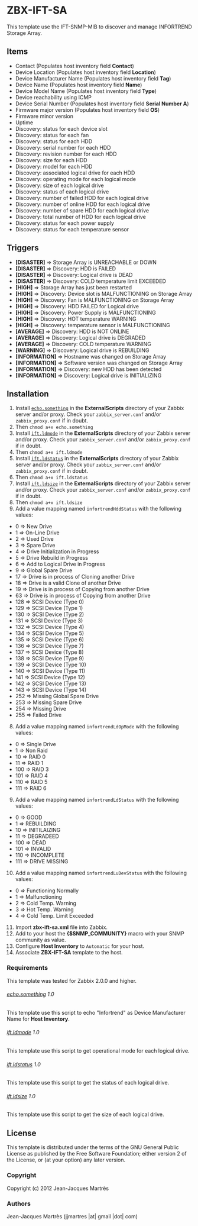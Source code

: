ZBX-IFT-SA
==========

This template use the IFT-SNMP-MIB to discover and manage INFORTREND Storage Array.

Items
-----

  * Contact (Populates host inventory field **Contact**)
  * Device Location (Populates host inventory field **Location**)
  * Device Manufacturer Name (Populates host inventory field **Tag**)
  * Device Name (Populates host inventory field **Name**)
  * Device Model Name (Populates host inventory field **Type**)
  * Device reachability using ICMP
  * Device Serial Number (Populates host inventory field **Serial Number A**)
  * Firmware major version (Populates host inventory field **OS**)
  * Firmware minor version
  * Uptime
  * Discovery: status for each device slot
  * Discovery: status for each fan
  * Discovery: status for each HDD
  * Discovery: serial number for each HDD
  * Discovery: revision number for each HDD
  * Discovery: size for each HDD
  * Discovery: model for each HDD
  * Discovery: associated logical drive for each HDD
  * Discovery: operating mode for each logical mode
  * Discovery: size of each logical drive
  * Discovery: status of each logical drive
  * Discovery: number of failed HDD for each logical drive
  * Discovery: number of online HDD for each logical drive
  * Discovery: number of spare HDD for each logical drive
  * Discovery: total number of HDD for each logical drive
  * Discovery: status for each power supply
  * Discovery: status for each temperature sensor

Triggers
--------

  * **[DISASTER]** => Storage Array is UNREACHABLE or DOWN
  * **[DISASTER]** => Discovery: HDD is FAILED
  * **[DISASTER]** => Discovery: Logical drive is DEAD
  * **[DISASTER]** => Discovery: COLD temperature limit EXCEEDED
  * **[HIGH]** => Storage Array has just been restarted
  * **[HIGH]** => Discovery: Device slot is MALFUNCTIONING on Storage Array
  * **[HIGH]** => Discovery: Fan is MALFUNCTIONING on Storage Array
  * **[HIGH]** => Discovery: HDD FAILED for Logical drive
  * **[HIGH]** => Discovery: Power Supply is MALFUNCTIONING
  * **[HIGH]** => Discovery: HOT temperature WARNING
  * **[HIGH]** => Discovery: temperature sensor is MALFUNCTIONING
  * **[AVERAGE]** => Discovery: HDD is NOT ONLINE
  * **[AVERAGE]** => Discovery: Logical drive is DEGRADED
  * **[AVERAGE]** => Discovery: COLD temperature WARNING
  * **[WARNING]** => Discovery: Logical drive is REBUILDING
  * **[INFORMATION]** => Hostname was changed on Storage Array
  * **[INFORMATION]** => Software version was changed on Storage Array
  * **[INFORMATION]** => Discovery: new HDD has been detected
  * **[INFORMATION]** => Discovery: Logical drive is INITIALIZING

Installation
------------

1. Install [`echo.something`](https://github.com/jjmartres/Zabbix/tree/master/zbx-scripts/echo.something) in the **ExternalScripts** directory of your Zabbix server and/or proxy. Check your `zabbix_server.conf` and/or `zabbix_proxy.conf` if in doubt.
2. Then `chmod a+x echo.something`
3. Install [`ift.ldmode`](https://github.com/jjmartres/Zabbix/tree/master/zbx-scripts/ift.ldmode) in the **ExternalScripts** directory of your Zabbix server and/or proxy. Check your `zabbix_server.conf` and/or `zabbix_proxy.conf` if in doubt.
4. Then `chmod a+x ift.ldmode`
5. Install [`ift.ldstatus`](https://github.com/jjmartres/Zabbix/tree/master/zbx-scripts/ift.ldstatus) in the **ExternalScripts** directory of your Zabbix server and/or proxy. Check your `zabbix_server.conf` and/or `zabbix_proxy.conf` if in doubt.
6. Then `chmod a+x ift.ldstatus`
5. Install [`ift.ldsize`](https://github.com/jjmartres/Zabbix/tree/master/zbx-scripts/ift.ldsize) in the **ExternalScripts** directory of your Zabbix server and/or proxy. Check your `zabbix_server.conf` and/or `zabbix_proxy.conf` if in doubt.
6. Then `chmod a+x ift.ldsize`
7. Add a value mapping named `infortrendHddStatus` with the following values:
  * 0 => New Drive
  * 1 => On-Line Drive
  * 2 => Used Drive
  * 3 => Spare Drive
  * 4 => Drive Initialization in Progress
  * 5 => Drive Rebuild in Progress
  * 6 => Add to Logical Drive in Progress
  * 9 => Global Spare Drive
  * 17 => Drive is in process of Cloning another Drive
  * 18 => Drive is a valid Clone of another Drive
  * 19 => Drive is in process of Copying from another Drive
  * 63 => Drive is in process of Copying from another Drive
  * 128 => SCSI Device (Type 0)
  * 129 => SCSI Device (Type 1)
  * 130 => SCSI Device (Type 2)
  * 131 => SCSI Device (Type 3)
  * 132 => SCSI Device (Type 4)
  * 134 => SCSI Device (Type 5)
  * 135 => SCSI Device (Type 6)
  * 136 => SCSI Device (Type 7)
  * 137 => SCSI Device (Type 8)
  * 138 => SCSI Device (Type 9)
  * 139 => SCSI Device (Type 10)
  * 140 => SCSI Device (Type 11)
  * 141 => SCSI Device (Type 12)
  * 142 => SCSI Device (Type 13)
  * 143 => SCSI Device (Type 14)
  * 252 => Missing Global Spare Drive
  * 253 => Missing Spare Drive
  * 254 => Missing Drive
  * 255 => Failed Drive
8. Add a value mapping named `infortrendLdOpMode` with the following values:
  * 0 => Single Drive
  * 1 => Non Raid
  * 10 => RAID 0
  * 11 => RAID 1
  * 100 => RAID 3
  * 101 => RAID 4
  * 110 => RAID 5
  * 111 => RAID 6
9. Add a value mapping named `infortrendLdStatus` with the following values:
  * 0 => GOOD
  * 1 => REBUILDING
  * 10 => INITILAIZING
  * 11 => DEGRADEED
  * 100 => DEAD
  * 101 => INVALID
  * 110 => INCOMPLETE
  * 111 => DRIVE MISSING
10. Add a value mapping named `infortrendLuDevStatus` with the following values:
  * 0 => Functioning Normally
  * 1 => Malfunctioning
  * 2 => Cold Temp. Warning
  * 3 => Hot Temp. Warning
  * 4 => Cold Temp. Limit Exceeded
11. Import **zbx-ift-sa.xml** file into Zabbix.
12. Add to your host the **{$SNMP_COMMUNITY}** macro with your SNMP community as value.
13. Configure **Host Inventory** to `Automatic` for your host.
14. Associate **ZBX-IFT-SA** template to the host.

### Requirements

This template was tested for Zabbix 2.0.0 and higher.

###### [echo.something](https://github.com/jjmartres/Zabbix/tree/master/zbx-scripts/echo.something) 1.0

This template use this script to echo "Infortrend" as Device Manufacturer Name for **Host Inventory**.

###### [ift.ldmode](https://github.com/jjmartres/Zabbix/tree/master/zbx-scripts/ift.ldmode) 1.0

This template use this script to get operational mode for each logical drive.

###### [ift.ldstatus](https://github.com/jjmartres/Zabbix/tree/master/zbx-scripts/ift.ldstatus) 1.0

This template use this script to get the status of each logical drive.

###### [ift.ldsize](https://github.com/jjmartres/Zabbix/tree/master/zbx-scripts/ift.ldsize) 1.0

This template use this script to get the size of each logical drive.

License
-------

This template is distributed under the terms of the GNU General Public License as published by the Free Software Foundation; either version 2 of the  License, or (at your option) any later version.

### Copyright

  Copyright (c) 2012 Jean-Jacques Martrès

### Authors

  Jean-Jacques Martrès
  (jjmartres |at| gmail |dot| com)
